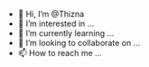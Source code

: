 - 👋 Hi, I’m @Thizna
- 👀 I’m interested in ...
- 🌱 I’m currently learning ...
- 💞️ I’m looking to collaborate on ...
- 📫 How to reach me ...

<!---
Thizna/Thizna is a ✨ special ✨ repository because its `README.md` (this file) appears on your GitHub profile.
You can click the Preview link to take a look at your changes.
--->
